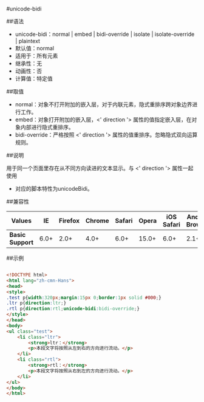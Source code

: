 #unicode-bidi

##语法

- unicode-bidi：normal | embed | bidi-override | isolate<i class='fa fa-css3'></i> | isolate-override<i class='fa fa-css3'></i> | plaintext<i class='fa fa-css3'></i>
- 默认值：normal
- 适用于：所有元素
- 继承性：无
- 动画性：否
- 计算值：特定值


##取值

- normal：对象不打开附加的嵌入层，对于内联元素，隐式重排序跨对象边界进行工作。
- embed：对象打开附加的嵌入层，&lt;' direction '&gt; 属性的值指定嵌入层，在对象内部进行隐式重排序。
- bidi-override：严格按照 &lt;' direction '&gt; 属性的值重排序。忽略隐式双向运算规则。


##说明

用于同一个页面里存在从不同方向读进的文本显示。与 &lt;' direction '&gt; 属性一起使用

- 对应的脚本特性为unicodeBidi。


##兼容性


<table class="compatible">
<thead>
	<tr>
		<th>Values</th>
		<th>IE</th>
		<th>Firefox</th>
		<th>Chrome</th>
		<th>Safari</th>
		<th>Opera</th>
		<th>iOS Safari</th>
		<th>Android Browser</th>
		<th>Android Chrome</th>
	</tr>
</thead>
<tbody>
	<tr>
		<td><strong>Basic Support</strong></td>
		<td class="support">6.0+</td>
		<td class="support">2.0+</td>
		<td class="support">4.0+</td>
		<td class="support">6.0+</td>
		<td class="support">15.0+</td>
		<td class="support">6.0+</td>
		<td class="support">2.1+</td>
		<td class="support">18.0+</td>
	</tr>
</tbody>
</table>




##示例

```html

<!DOCTYPE html>
<html lang="zh-cmn-Hans">
<head>
<style>
.test p{width:320px;margin:15px 0;border:1px solid #000;}
.ltr p{direction:ltr;}
.rtl p{direction:rtl;unicode-bidi:bidi-override;}
</style>
</head>
<body>
<ul class="test">
	<li class="ltr">
		<strong>ltr：</strong>
		<p>本段文字将按照从左到右的方向进行流动。</p>
	</li>
	<li class="rtl">
		<strong>rtl：</strong>
		<p>本段文字将按照从右到左的方向进行流动。</p>
	</li>
</ul>
</body>
</html>

```
